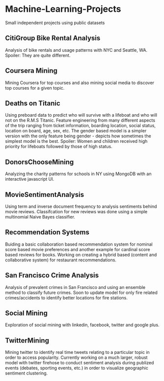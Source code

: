 # Machine-Learning-Projects
Small independent projects using public datasets

CitiGroup Bike Rental Analysis
-----------------------------------------------------------------------------------------------------------------------------------------
Analysis of bike rentals and usage patterns with NYC and Seattle, WA. Spoiler: They are quite different.

Coursera Mining
-----------------------------------------------------------------------------------------------------------------------------------------
Mining Coursera for top courses and also mining social media to discover top courses for a given topic.

Deaths on Titanic
-----------------------------------------------------------------------------------------------------------------------------------------
Using preboard data to predict who will survive with a lifeboat and who will not on the R.M.S Titanic. Feature engineering from many different aspects of the trip ranging from ticket information, boarding location, social status, location on board, age, sex, etc.
The gender based model is a simpler version with the only feature being gender - depicts how sometimes the simplest model is the best. Spoiler: Women and children received high priority for lifeboats followed by those of high status.

DonorsChooseMining
-----------------------------------------------------------------------------------------------------------------------------------------
Analyzing the charity patterns for schools in NY using MongoDB with an interactive javascript UI.

MovieSentimentAnalysis
-----------------------------------------------------------------------------------------------------------------------------------------
Using term and inverse document frequency to analysis sentiments behind movie reviews. Classifcation for new reviews was done using a simple multinomial Naive Bayes classifier.

Recommendation Systems
-----------------------------------------------------------------------------------------------------------------------------------------
Buiding a basic collaboration based recommendation system for nominal score based movie preferences and another example for cardinal score based reviews for books. Working on creating a hybrid based (content and collaborative system) for restaurant recommendations.

San Francisco Crime Analysis
-----------------------------------------------------------------------------------------------------------------------------------------
Analysis of prevalent crimes in San Francisco and using an ensemble method to classify future crimes. Soon to update model for only fire related crimes/accidents to identify better locations for fire stations.

Social Mining
-----------------------------------------------------------------------------------------------------------------------------------------
Exploration of social mining with linkedin, facebook, twitter and google plus.

TwitterMining
-----------------------------------------------------------------------------------------------------------------------------------------
Mining twitter to identify real time tweets relating to a particular topic in order to access popularity. Currently working on a much larger, robust model with twitter firehose to conduct sentiment analysis during publized events (debates, sporting events, etc.) in order to visualize geographic sentiment clustering. 
